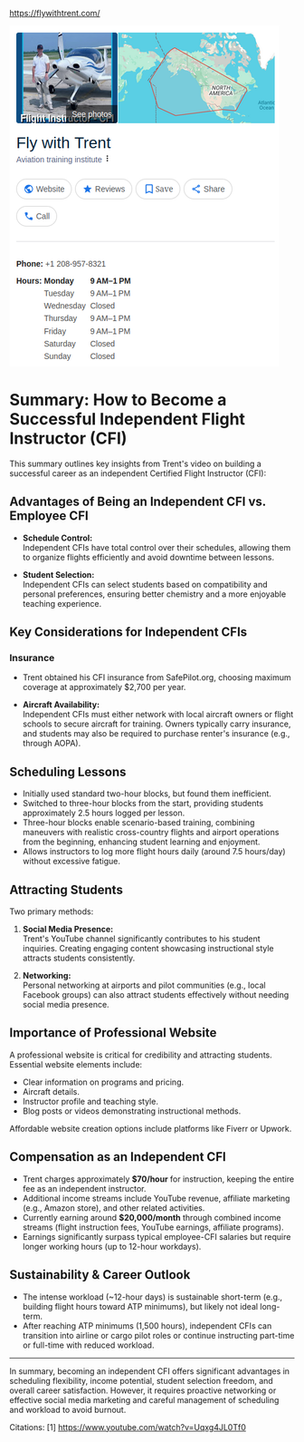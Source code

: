 https://flywithtrent.com/

![trent](./img/trent.png)

# Summary: How to Become a Successful Independent Flight Instructor (CFI)

This summary outlines key insights from Trent's video on building a successful career as an independent Certified Flight Instructor (CFI):

## Advantages of Being an Independent CFI vs. Employee CFI

- **Schedule Control:**  
  Independent CFIs have total control over their schedules, allowing them to organize flights efficiently and avoid downtime between lessons.

- **Student Selection:**  
  Independent CFIs can select students based on compatibility and personal preferences, ensuring better chemistry and a more enjoyable teaching experience.

## Key Considerations for Independent CFIs

### Insurance
- Trent obtained his CFI insurance from SafePilot.org, choosing maximum coverage at approximately $2,700 per year.

- **Aircraft Availability:**  
  Independent CFIs must either network with local aircraft owners or flight schools to secure aircraft for training. Owners typically carry insurance, and students may also be required to purchase renter's insurance (e.g., through AOPA).

## Scheduling Lessons

- Initially used standard two-hour blocks, but found them inefficient.
- Switched to three-hour blocks from the start, providing students approximately 2.5 hours logged per lesson.
- Three-hour blocks enable scenario-based training, combining maneuvers with realistic cross-country flights and airport operations from the beginning, enhancing student learning and enjoyment.
- Allows instructors to log more flight hours daily (around 7.5 hours/day) without excessive fatigue.

## Attracting Students

Two primary methods:

1. **Social Media Presence:**  
   Trent's YouTube channel significantly contributes to his student inquiries. Creating engaging content showcasing instructional style attracts students consistently.

2. **Networking:**  
   Personal networking at airports and pilot communities (e.g., local Facebook groups) can also attract students effectively without needing social media presence.

## Importance of Professional Website

A professional website is critical for credibility and attracting students. Essential website elements include:

- Clear information on programs and pricing.
- Aircraft details.
- Instructor profile and teaching style.
- Blog posts or videos demonstrating instructional methods.

Affordable website creation options include platforms like Fiverr or Upwork.

## Compensation as an Independent CFI

- Trent charges approximately **$70/hour** for instruction, keeping the entire fee as an independent instructor.
- Additional income streams include YouTube revenue, affiliate marketing (e.g., Amazon store), and other related activities.
- Currently earning around **$20,000/month** through combined income streams (flight instruction fees, YouTube earnings, affiliate programs).
- Earnings significantly surpass typical employee-CFI salaries but require longer working hours (up to 12-hour workdays).

## Sustainability & Career Outlook

- The intense workload (~12-hour days) is sustainable short-term (e.g., building flight hours toward ATP minimums), but likely not ideal long-term.
- After reaching ATP minimums (1,500 hours), independent CFIs can transition into airline or cargo pilot roles or continue instructing part-time or full-time with reduced workload.

---

In summary, becoming an independent CFI offers significant advantages in scheduling flexibility, income potential, student selection freedom, and overall career satisfaction. However, it requires proactive networking or effective social media marketing and careful management of scheduling and workload to avoid burnout.

Citations:
[1] https://www.youtube.com/watch?v=Uqxg4JL0Tf0
